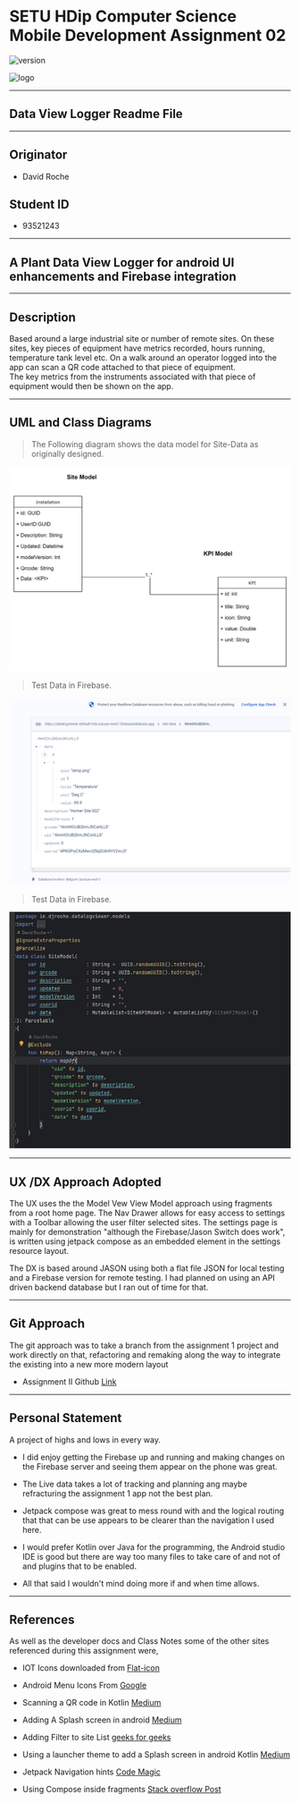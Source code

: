 # SETU HDip Computer Science  Mobile Development Assignment 02

![version](https://img.shields.io/badge/version-1.01.23356p-blue.svg)

![logo](https://wit-hdip-comp-sci-2022-mobile-app-dev.netlify.app/topic---orientation/topic.png)

---

## Data View Logger Readme File

---

## Originator

- David Roche

## Student ID  

- 93521243

---

## A Plant Data View Logger for android UI enhancements and Firebase integration

---

## Description

Based around a large industrial site or number of remote sites. On these sites, key pieces of equipment have metrics recorded,  hours running, temperature tank level etc.
On a walk around an operator logged into the app can scan a QR code attached to that piece of equipment.  
The key metrics from the instruments associated with that piece of equipment would then be shown on the app.  

---

## UML and Class Diagrams

> The Following diagram shows the data model for Site-Data as originally designed.

![UML Site Data Model][image1]

> Test Data in Firebase.

![Firebase data ][image2]

> Test Data in Firebase.

![Kotlin Site Data Model][image3]

---

## UX /DX Approach Adopted

The UX uses the the Model Vew View Model approach using fragments from a root home page. The Nav Drawer allows for easy access to settings with a Toolbar allowing the user filter selected sites.
The settings page is mainly for demonstration "although the Firebase/Jason Switch does work", is written using jetpack compose as an embedded element in the settings resource layout.

The DX is based around JASON using both a flat file JSON for local testing and a Firebase version for remote testing.
I had planned on using an API driven backend database but I ran out of time for that.

---

## Git Approach

The git approach was to take a branch from the assignment 1 project and work directly on that, refactoring and remaking along the way to integrate the existing into a new more modern layout

- Assignment II Github [Link](https://github.com/RocheDJ/DataViewLogger/tree/Assignment-II)

---

## Personal Statement

A project of highs and lows in every way.

-  I did enjoy getting the Firebase up and running and making changes on the Firebase server and seeing them appear on the phone was great.

-  The Live data takes a lot of tracking and planning ang maybe refracturing the assignment 1 app not the best plan.

-  Jetpack compose was great to mess round with and the logical routing that that can be use appears to be clearer than the navigation I used here.

-  I would prefer Kotlin over Java for the programming, the Android studio IDE is good but there are way too many files to take care of and not of and plugins that to be enabled.

-  All that said I wouldn't mind doing more if and when time allows.


---

## References

As well as the developer docs and Class Notes some of the other sites referenced during this assignment were,

- IOT Icons downloaded from [Flat-icon](https://www.flaticon.com/free-icons/iot)

- Android Menu Icons From [Google](https://fonts.google.com/icons)

- Scanning a QR code in Kotlin [Medium](https://harshitabambure.medium.com/barcode-scanner-and-qr-code-scanner-android-kotlin-b911b1299f65)

- Adding A Splash screen in android [Medium](https://medium.com/geekculture/implementing-the-perfect-splash-screen-in-android-295de045a8dc)

- Adding Filter to site List [geeks for geeks](https://www.geeksforgeeks.org/android-searchview-with-recyclerview-using-kotlin/)

- Using a launcher theme to add
a Splash screen in android Kotlin  [Medium](https://proandroiddev.com/splash-screen-in-android-3bd9552b92a5)

- Jetpack Navigation hints [Code Magic](https://blog.codemagic.io/android-navigation-introduction/)

- Using Compose inside fragments [Stack overflow Post](https://stackoverflow.com/questions/59368360/how-to-use-compose-inside-fragment)


[image1]: ./umlSiteDataModel.png
[image2]: ./dataFirebase.png
[image3]: ./siteDataClass.png
[image4]: ./nav_main.png
